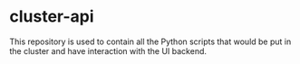 # cluster-api

This repository is used to contain all the Python scripts that would be put in the cluster and have interaction with the UI backend.
